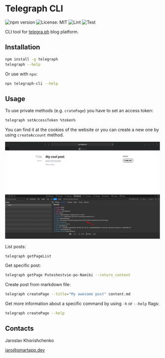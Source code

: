 # Telegraph CLI

![npm version](https://img.shields.io/npm/v/telegraph-cli)
![License: MIT](https://img.shields.io/badge/License-MIT-blue.svg)
![Lint](https://github.com/husky-dev/telegraph-cli/workflows/Lint/badge.svg)
![Test](https://github.com/husky-dev/telegraph-cli/workflows/Test/badge.svg)

CLI tool for [telegra.ph](https://telegra.ph/) blog platform.

## Installation

```bash
npm install -g telegraph
telegraph --help
```

Or use with `npx`:

```bash
npx telegraph-cli --help
```

## Usage

To use private methods (e.g. `cratePage`) you have to set an access token:

```bash
telegraph setAccessToken %token%
```
You can find it at the cookies of the website or you can create a new one by using `createAccount` method.

![Getting Telegraph access token from the cookies](docs/token.png)

List posts:

```bash
telegraph getPageList
```

Get specific post:

```bash
telegraph getPage Puteshestvie-po-Namibi --return_content
```

Create post from markdown file:

```bash
telegraph createPage --title="My awesome post" content.md
```

Get more information about a specific command by using `-h` or `--help` flags:

```bash
telegraph createPage --help
```

## Contacts

Jaroslav Khorishchenko

[jaro@smartapp.dev](mailto:jaro@smartapp.dev)

